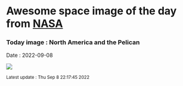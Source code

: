 
# Awesome space image of the day from [NASA](https://api.nasa.gov/)

### Today image : North America and the Pelican

Date : 2022-09-08


![](https://apod.nasa.gov/apod/image/2209/NGC7000_NB_2022_1024.jpg)

<small>Latest update : Thu Sep  8 22:17:45 2022</small>



